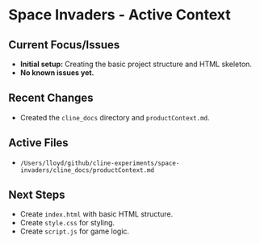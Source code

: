 # Space Invaders - Active Context

## Current Focus/Issues

- **Initial setup:** Creating the basic project structure and HTML skeleton.
- **No known issues yet.**

## Recent Changes

- Created the `cline_docs` directory and `productContext.md`.

## Active Files

- `/Users/lloyd/github/cline-experiments/space-invaders/cline_docs/productContext.md`

## Next Steps

- Create `index.html` with basic HTML structure.
- Create `style.css` for styling.
- Create `script.js` for game logic.
